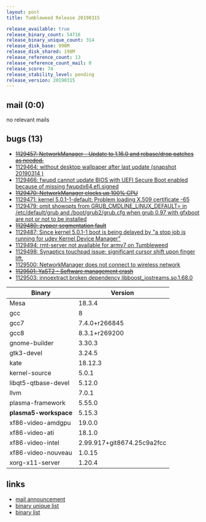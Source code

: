 ```yaml
---
layout: post
title: Tumbleweed Release 20190315

release_available: true
release_binary_count: 54716
release_binary_unique_count: 314
release_disk_base: 990M
release_disk_shared: 198M
release_reference_count: 13
release_reference_count_mail: 0
release_score: 74
release_stability_level: pending
release_version: 20190315
---
```


## mail (0:0)

no relevant mails

## bugs (13)

<!--more-->

- ~~[1129457: NetworkManager - Update to 1.16.0 and rebase/drop patches as needed.](https://bugzilla.opensuse.org/show_bug.cgi?id=1129457)~~
- [1129464: without desktop wallpaper after last update (snapshot 20190314 )](https://bugzilla.opensuse.org/show_bug.cgi?id=1129464)
- [1129466: fwupd cannot update BIOS with UEFI Secure Boot enabled because of missing fwupdx64.efi.signed](https://bugzilla.opensuse.org/show_bug.cgi?id=1129466)
- ~~[1129470: NetworkManager clocks up 100% CPU](https://bugzilla.opensuse.org/show_bug.cgi?id=1129470)~~
- [1129471: kernel 5.0.1-1-default: Problem loading X.509 certificate -65](https://bugzilla.opensuse.org/show_bug.cgi?id=1129471)
- [1129479: omit showopts from GRUB_CMDLINE_LINUX_DEFAULT= in /etc/default/grub and /boot/grub2/grub.cfg when grub 0.97 with gfxboot are not or not to be installed](https://bugzilla.opensuse.org/show_bug.cgi?id=1129479)
- ~~[1129480: zypper segmentation fault](https://bugzilla.opensuse.org/show_bug.cgi?id=1129480)~~
- [1129487: Since kernel 5.0.1-1 boot is being delayed by "a stop job is running for udev Kernel Device Manager"](https://bugzilla.opensuse.org/show_bug.cgi?id=1129487)
- [1129494: rmt-server not available for armv7 on Tumbleweed](https://bugzilla.opensuse.org/show_bug.cgi?id=1129494)
- [1129498: Synaptics touchpad issue: significant cursor shift upon finger lift.](https://bugzilla.opensuse.org/show_bug.cgi?id=1129498)
- [1129500: NetworkManager does not connect to wireless network](https://bugzilla.opensuse.org/show_bug.cgi?id=1129500)
- ~~[1129501: YaST2 - Software management crash](https://bugzilla.opensuse.org/show_bug.cgi?id=1129501)~~
- [1129503: innoextract broken dependency libboost_iostreams.so.1.68.0](https://bugzilla.opensuse.org/show_bug.cgi?id=1129503)

Binary | Version
--- | ---
Mesa | 18.3.4
gcc | 8
gcc7 | 7.4.0+r266845
gcc8 | 8.3.1+r269200
gnome-builder | 3.30.3
gtk3-devel | 3.24.5
kate | 18.12.3
kernel-source | 5.0.1
libqt5-qtbase-devel | 5.12.0
llvm | 7.0.1
plasma-framework | 5.55.0
**plasma5-workspace** | 5.15.3
xf86-video-amdgpu | 19.0.0
xf86-video-ati | 18.1.0
xf86-video-intel | 2.99.917+git8674.25c9a2fcc
xf86-video-nouveau | 1.0.15
xorg-x11-server | 1.20.4

## links

- [mail announcement](https://lists.opensuse.org/opensuse-factory/2019-03/msg00223.html)
- [binary unique list](http://download.tumbleweed.boombatower.com/20190315/rpm.unique.list)
- [binary list](http://download.tumbleweed.boombatower.com/20190315/rpm.list)

